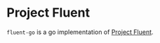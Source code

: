 # Project Fluent

`fluent-go` is a go implementation of [Project Fluent](https://projectfluent.org).
